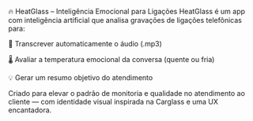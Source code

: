 🔥 HeatGlass – Inteligência Emocional para Ligações
HeatGlass é um app com inteligência artificial que analisa gravações de ligações telefônicas para:

📝 Transcrever automaticamente o áudio (.mp3)

🌡️ Avaliar a temperatura emocional da conversa (quente ou fria)

💡 Gerar um resumo objetivo do atendimento

Criado para elevar o padrão de monitoria e qualidade no atendimento ao cliente — com identidade visual inspirada na Carglass e uma UX encantadora.
